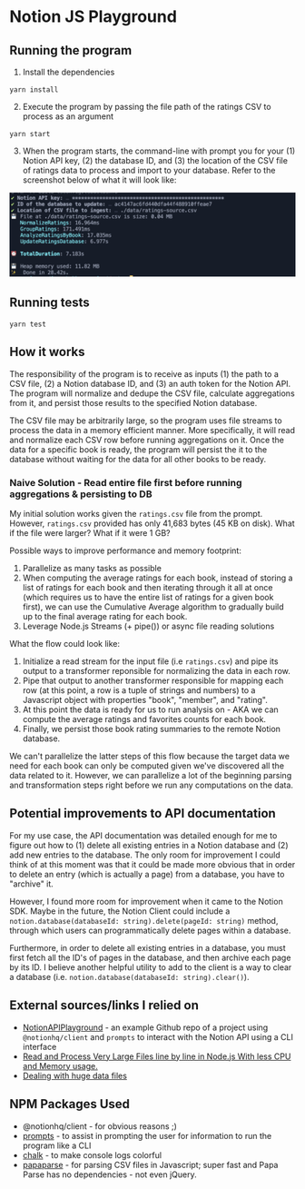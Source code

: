 # Notion JS Playground

## Running the program

1. Install the dependencies
```
yarn install
```

2. Execute the program by passing the file path of the ratings CSV to process as an argument
```
yarn start
```

3. When the program starts, the command-line with prompt you for your (1) Notion API key, (2) the database ID, and (3) the location of the CSV file of ratings data to process and import to your database. Refer to the screenshot below of what it will look like:

![CLI Prompt Example](static/demos/notion-cli-demo.png)

## Running tests
```
yarn test
```

## How it works

The responsibility of the program is to receive as inputs (1) the path to a CSV file, (2) a Notion database ID, and (3) an auth token for the Notion API. The program will normalize and dedupe the CSV file, calculate aggregations from it, and persist those results to the specified Notion database.

The CSV file may be arbitrarily large, so the program uses file streams to process the data in a memory efficient manner. More specifically, it will read and normalize each CSV row before running aggregations on it. Once the data for a specific book is ready, the program will persist the it to the database without waiting for the data for all other books to be ready.

### Naive Solution - Read entire file first before running aggregations & persisting to DB

My initial solution works given the `ratings.csv` file from the prompt. However, `ratings.csv` provided has only 41,683 bytes (45 KB on disk). What if the file were larger? What if it were 1 GB?

Possible ways to improve performance and memory footprint:

1. Parallelize as many tasks as possible
2. When computing the average ratings for each book, instead of storing a list of ratings for each book and then iterating through it all at once (which requires us to have the entire list of ratings for a given book first), we can use the Cumulative Average algorithm to gradually build up to the final average rating for each book.
3. Leverage Node.js Streams (+ pipe()) or async file reading solutions


What the flow could look like:

1. Initialize a read stream for the input file (i.e `ratings.csv`) and pipe its output to a transformer reponsible for normalizing the data in each row.
2. Pipe that output to another transformer responsible for mapping each row (at this point, a row is a tuple of strings and numbers) to a Javascript object with properties "book", "member", and "rating".
3. At this point the data is ready for us to run analysis on - AKA we can compute the average ratings and favorites counts for each book.
4. Finally, we persist those book rating summaries to the remote Notion database.

We can't parallelize the latter steps of this flow because the target data we need for each book can only be computed given we've discovered all the data related to it. However, we can parallelize a lot of the beginning parsing and transformation steps right before we run any computations on the data.


## Potential improvements to API documentation
For my use case, the API documentation was detailed enough for me to figure out how to (1) delete all existing entries in a Notion database and (2) add new entries to the database. The only room for improvement I could think of at this moment was that it could be made more obvious that in order to delete an entry (which is actually a page) from a database, you have to "archive" it. 

However, I found more room for improvement when it came to the Notion SDK. Maybe in the future, the Notion Client could include a `notion.database(databaseId: string).delete(pageId: string)` method, through which users can programmatically delete pages within a database.

Furthermore, in order to delete all existing entries in a database, you must first fetch all the ID's of pages in the database, and then archive each page by its ID. I believe another helpful utility to add to the client is a way to clear a database (i.e. `notion.database(databaseId: string).clear()`).

## External sources/links I relied on
- [NotionAPIPlayground](https://github.com/atakanzen/NotionAPIPlayground) - an example Github repo of a project using `@notionhq/client` and `prompts` to interact with the Notion API using a CLI interface
- [Read and Process Very Large Files line by line in Node.js With less CPU and Memory usage.](https://gist.github.com/tusharf5/979d0b67da8830bf34598f6d0ee27d1a)
- [Dealing with huge data files](https://livebook.manning.com/book/data-wrangling-with-javascript/chapter-7/)

## NPM Packages Used
- @notionhq/client - for obvious reasons ;)
- [prompts](https://www.npmjs.com/package/prompts) - to assist in prompting the user for information to run the program like a CLI
- [chalk](https://www.npmjs.com/package/chalk) - to make console logs colorful
- [papaparse](https://www.npmjs.com/package/papaparse) - for parsing CSV files in Javascript; super fast and Papa Parse has no dependencies - not even jQuery.
